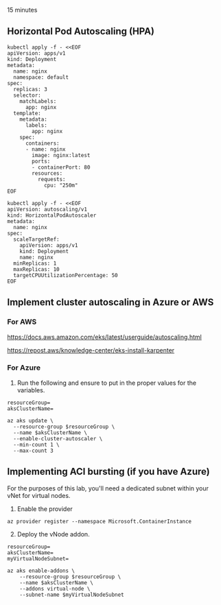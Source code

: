 15 minutes

## Horizontal Pod Autoscaling (HPA)

```
kubectl apply -f - <<EOF
apiVersion: apps/v1
kind: Deployment
metadata:
  name: nginx
  namespace: default
spec:
  replicas: 3
  selector:
    matchLabels:
      app: nginx
  template:
    metadata:
      labels:
        app: nginx
    spec:
      containers:
      - name: nginx
        image: nginx:latest
        ports:
        - containerPort: 80
        resources:
          requests:
            cpu: "250m"
EOF
```

```
kubectl apply -f - <<EOF
apiVersion: autoscaling/v1
kind: HorizontalPodAutoscaler
metadata:
  name: nginx
spec:
  scaleTargetRef:
    apiVersion: apps/v1
    kind: Deployment
    name: nginx
  minReplicas: 1
  maxReplicas: 10
  targetCPUUtilizationPercentage: 50
EOF
```

## Implement cluster autoscaling in Azure or AWS

### For AWS

https://docs.aws.amazon.com/eks/latest/userguide/autoscaling.html

https://repost.aws/knowledge-center/eks-install-karpenter

### For Azure

1. Run the following and ensure to put in the proper values for the variables.

```
resourceGroup=
aksClusterName=

az aks update \
  --resource-group $resourceGroup \
  --name $aksClusterName \
  --enable-cluster-autoscaler \
  --min-count 1 \
  --max-count 3
```

## Implementing ACI bursting (if you have Azure)

For the purposes of this lab, you'll need a dedicated subnet within your vNet for virtual nodes.

1. Enable the provider
```
az provider register --namespace Microsoft.ContainerInstance
```

2. Deploy the vNode addon.
```
resourceGroup=
aksClusterName=
myVirtualNodeSubnet=

az aks enable-addons \
    --resource-group $resourceGroup \
    --name $aksClusterName \
    --addons virtual-node \
    --subnet-name $myVirtualNodeSubnet
```
